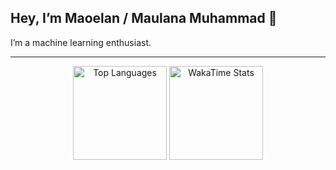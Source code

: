 ## Hey, I’m Maoelan / Maulana Muhammad 👋  
<!--[](https://komarev.com/ghpvc/?username=maoelan&color=gray)  -->

I’m a machine learning enthusiast.
<!--, currently exploring PyTorch and generative AI (LLMs).  

Besides diving into data and machine learning, I’m also into mobile development. Right now, I’m learning native Android & Flutter, and maybe React Native and Swift in the future.  

<!--Feel free to check out my work at [Portfolio](https://maoelana.vercel.app/). -->

----

<div align="center">
  <!-- GitHub Top Languages Card -->
  <img height="150em" src="https://github-readme-stats.vercel.app/api/top-langs/?username=maoelan&theme=dark&hide_border=true&layout=compact&bg_color=000000&text_color=ffffff&title_color=ffffff" alt="Top Languages"/>
  
  <!-- WakaTime Stats Card -->
  <img height="150em" src="https://github-readme-stats.vercel.app/api/wakatime?username=maoelan&theme=dark&hide_border=true&layout=compact&langs_count=6&bg_color=000000&text_color=ffffff&title_color=ffffff" alt="WakaTime Stats"/>
</div>
